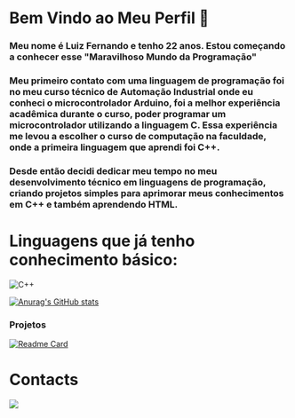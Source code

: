 # Bem Vindo ao Meu Perfil 👋

### Meu nome é Luiz Fernando e tenho 22 anos. Estou começando a conhecer esse "Maravilhoso Mundo da Programação"

### Meu primeiro contato com uma linguagem de programação foi no meu curso técnico de Automação Industrial onde eu conheci o microcontrolador Arduino, foi a melhor experiência acadêmica durante o curso, poder programar um microcontrolador utilizando a linguagem C. Essa experiência me levou a escolher o curso de computação na faculdade, onde a primeira linguagem que aprendi foi C++.

### Desde então decidi dedicar meu tempo no meu desenvolvimento técnico em linguagens de programação, criando projetos simples para aprimorar meus conhecimentos em C++ e também aprendendo HTML. 

# Linguagens que já tenho conhecimento básico:

![C++](https://img.shields.io/badge/C%2B%2B-00599C?style=for-the-badge&logo=c%2B%2B&logoColor=white)

[![Anurag's GitHub stats](https://github-readme-stats.vercel.app/api?username=LuizFHSs&theme=dark)](https://github.com/anuraghazra/github-readme-stats)

### Projetos

[![Readme Card](https://github-readme-stats.vercel.app/api/pin/?username=LuizFHSs&repo=LuizFHSs.github.io)](https://github.com/anuraghazra/github-readme-stats)

# Contacts

[<img src='https://img.shields.io/badge/Instagram-E4405F?style=for-the-badge&logo=instagram&logoColor=white'>](https://www.instagram.com/luiz94fernando/)
